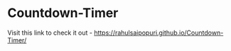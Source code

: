 # Countdown-Timer
Visit this link to check it out - https://rahulsaipopuri.github.io/Countdown-Timer/

